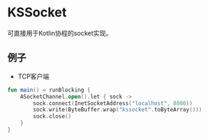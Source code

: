 # KSSocket

可直接用于Kotlin协程的socket实现。

## 例子

- TCP客户端
```kotlin
fun main() = runBlocking {
    ASocketChannel.open().let { sock ->
        sock.connect(InetSocketAddress("localhost", 8000))
        sock.write(ByteBuffer.wrap("kssocket".toByteArray()))
        sock.close()
    }
}
```